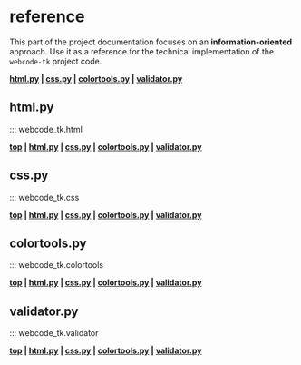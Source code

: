 # reference

This part of the project documentation focuses on
an **information-oriented** approach. Use it as a
reference for the technical implementation of the
`webcode-tk` project code.

**[html.py](#htmlpy) | [css.py](#csspy) | [colortools.py](#colortools) | [validator.py](#validatorpy)**

## html.py
::: webcode_tk.html

**[top](#reference) | [html.py](#htmlpy) | [css.py](#csspy) | [colortools.py](#colortools) | [validator.py](#validatorpy)**

## css.py
::: webcode_tk.css

**[top](#reference) | [html.py](#htmlpy) | [css.py](#csspy) | [colortools.py](#colortools) | [validator.py](#validatorpy)**

## colortools.py
::: webcode_tk.colortools

**[top](#reference) | [html.py](#htmlpy) | [css.py](#csspy) | [colortools.py](#colortools) | [validator.py](#validatorpy)**

## validator.py
::: webcode_tk.validator

**[top](#reference) | [html.py](#htmlpy) | [css.py](#csspy) | [colortools.py](#colortools) | [validator.py](#validatorpy)**
